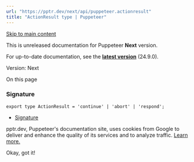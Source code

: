 ```yaml
---
url: "https://pptr.dev/next/api/puppeteer.actionresult"
title: "ActionResult type | Puppeteer"
---
```


[Skip to main content](https://pptr.dev/next/api/puppeteer.actionresult#__docusaurus_skipToContent_fallback)

This is unreleased documentation for Puppeteer **Next** version.

For up-to-date documentation, see the **[latest version](https://pptr.dev/api/puppeteer.actionresult)** (24.9.0).

Version: Next

On this page

### Signature [​](https://pptr.dev/next/api/puppeteer.actionresult\#signature "Direct link to Signature")

```codeBlockLines_RjmQ
export type ActionResult = 'continue' | 'abort' | 'respond';

```

- [Signature](https://pptr.dev/next/api/puppeteer.actionresult#signature)

pptr.dev, Puppeteer's documentation site, uses cookies from Google to deliver and enhance the quality of its services and to analyze traffic. [Learn more.](https://policies.google.com/technologies/cookies)

Okay, got it!